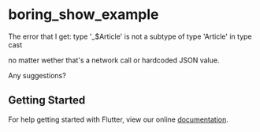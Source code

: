 # boring_show_example

The error that I get:
type '_$Article' is not a subtype of type 'Article' in type cast

no matter wether that's a network call or hardcoded JSON value.

Any suggestions?

## Getting Started

For help getting started with Flutter, view our online
[documentation](https://flutter.io/).
